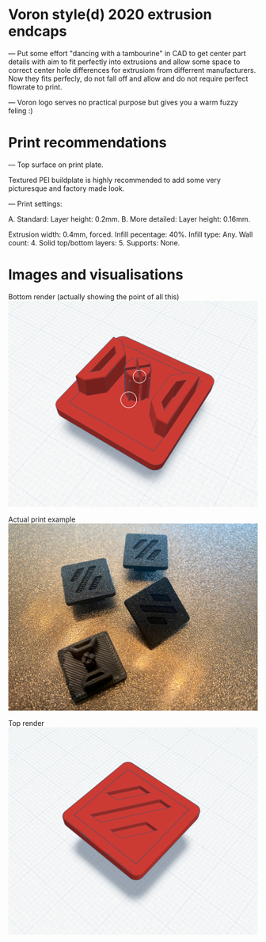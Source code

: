 # Voron style(d) 2020 extrusion endcaps

— Put some effort "dancing with a tambourine" in CAD to get center part details with aim to fit perfectly into extrusions and allow some space to correct center hole differences for extrusiom from differrent manufacturers. Now they fits perfecly, do not fall off and allow and do not require perfect flowrate to print.

— Voron logo serves no practical purpose but gives you a warm fuzzy feling :)

# Print recommendations

— Top surface on print plate.

Textured PEI buildplate is highly recommended to add some very picturesque and factory made look.

— Print settings:

A. Standard: Layer height: 0.2mm.
B. More detailed: Layer height: 0.16mm.

Extrusion width: 0.4mm, forced.
Infill pecentage: 40%.
Infill type: Any.
Wall count: 4.
Solid top/bottom layers: 5.
Supports: None.

# Images and visualisations

Bottom render (actually showing the point of all this)
![Bottom render](https://github.com/mairisskuja/printer-mods/blob/main/%5B%20Ender%20SW%20%5D%202020%20Extrusion%20Endcaps/Images/render_example.png)

Actual print example
![Actual print example](https://raw.githubusercontent.com/mairisskuja/printer-mods/main/%5B%20Ender%20SW%20%5D%202020%20Extrusion%20Endcaps/Images/endcaps_printed.png)

Top render
![Top render](https://github.com/mairisskuja/printer-mods/blob/main/%5B%20Ender%20SW%20%5D%202020%20Extrusion%20Endcaps/Images/render_example_top.png)
